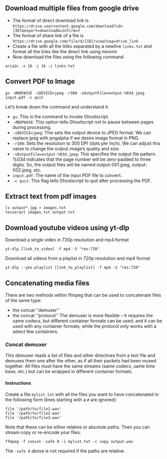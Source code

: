 ## Download multiple files from google drive
* The format of direct download link is `https://drive.usercontent.google.com/download?id=[ID]&export=download&confirm=t`
* The format of share link of a file is `https://drive.google.com/file/d/[ID]/view?usp=drive_link`
* Create a file with all the links separated by a newline `links.txt` and format all the links like the direct link using neovim
* Now download the files using the following command
```
aria2c -x 16 -j 16 -i links.txt
```

## Convert PDF to Image
```
gs -dNOPAUSE -sDEVICE=jpeg -r300 -sOutputFile=output-%03d.jpeg input.pdf -c quit
```
Let’s break down the command and understand it:
* `gs`: This is the command to invoke Ghostscript.
* `-dNOPAUSE`: This option tells Ghostscript not to pause between pages during processing.
* `-sDEVICE=jpeg`: This sets the output device to JPEG format. We can replace jpeg with pngalpha if we desire image format in PNG.
* `-r300`: Sets the resolution to 300 DPI (dots per inch). We can adjust this value to change the output image’s quality and size.
* `-sOutputFile=output-%03d.jpeg`: This specifies the output file pattern. %03d indicates that the page number will be zero-padded to three digits. So, the output files will be named output-001.jpeg, output-002.jpeg, etc.
* `input.pdf`: The name of the input PDF file to convert.
* `-c quit`: This flag tells Ghostscript to quit after processing the PDF.

## Extract text from pdf images
```
ls output*.jpg > images.txt
tesseract images.txt output.txt
```

## Download youtube videos using yt-dlp
Download a single video in 720p resolution and mp4 format
```
yt-dlp [link_to_video] -f mp4 -S "res:720"
```
Download all videos from a playlist in 720p resolution and mp4 format
```
yt-dlp --yes-playlist [link_to_playlist] -f mp4 -S "res:720"
```
## Concatenating media files
There are two methods within ffmpeg that can be used to concatenate files of the same type:
- the concat ''demuxer''
- the concat ''protocol''
The demuxer is more flexible – it requires the same codecs, but different container formats can be used; and it can be used with any container formats, while the protocol only works with a select few containers.
### Concat demuxer
This demuxer reads a list of files and other directives from a text file and demuxes them one after the other, as if all their packets had been muxed together. All files must have the same streams (same codecs, same time base, etc.) but can be wrapped in different container formats.
#### Instructions
Create a file `mylist.txt` with all the files you want to have concatenated in the following form (lines starting with a `#` are ignored):

```# this is a comment
file '/path/to/file1.wav'
file '/path/to/file2.wav'
file '/path/to/file3.wav'
```
Note that these can be either relative or absolute paths. Then you can stream copy or re-encode your files:
```
ffmpeg -f concat -safe 0 -i mylist.txt -c copy output.wav
```
The `-safe 0` above is not required if the paths are relative.
